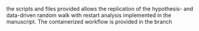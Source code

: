 the scripts and files provided allows the replication of the hypothesis- and data-driven random walk with restart analysis implemented in the manuscript. The containerized workflow is provided in the branch
